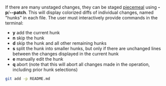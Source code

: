 If there are many unstaged changes, they can be staged [piecemeal](https://nuclearsquid.com/writings/git-add/) using **-p**/**--patch**.
This will display colorized diffs of individual changes, named "hunks" in each file.
The user must interactively provide commands in the terminal:

- **y** add the current hunk
- **n** skip the hunk
- **d** skip the hunk and all other remaining hunks
- **s** split the hunk into smaller hunks, but only if there are unchanged lines between the changes displayed in the current hunk
- **e** manually edit the hunk
- **q** abort (note that this will abort all changes made in the operation, including prior hunk selections)

```sh
git add -p README.md
```


